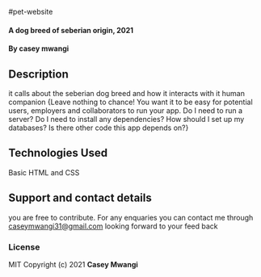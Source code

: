 #pet-website
#### A dog breed of seberian origin, 2021
#### By **casey mwangi**
## Description
it calls about the seberian dog breed and how it interacts with it human companion
{Leave nothing to chance! You want it to be easy for potential users, employers and collaborators to run your app. Do I need to run a server? Do I need to install any dependencies? How should I set up my databases? Is there other code this app depends on?}
## Technologies Used
Basic HTML and CSS
## Support and contact details
you are free to contribute.
For any enquaries you can contact me through caseymwangi31@gmail.com
looking forward to your feed back

### License
MIT
Copyright (c) 2021 **Casey Mwangi**

